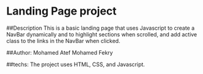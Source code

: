 # Landing Page project

##Description
This is a basic landing page that uses Javascript to create a NavBar dynamically and to highlight sections when scrolled, and add active class to the links in the NavBar when clicked.

##Author:
Mohamed Atef Mohamed Fekry

##techs:
The project uses HTML, CSS, and Javascript.
